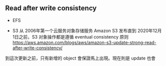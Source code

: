 ## Read after write consistency

- EFS

- S3
从 2006年第一个云服务对象存储服务 Amazon S3 发布直到 2020年12月1日之前，S3 对象操作都是遵循 eventual consistency 原则
https://aws.amazon.com/blogs/aws/amazon-s3-update-strong-read-after-write-consistency/

到這次更新之前，只有新增的 object 會保證馬上出現。現在則是 update 也會